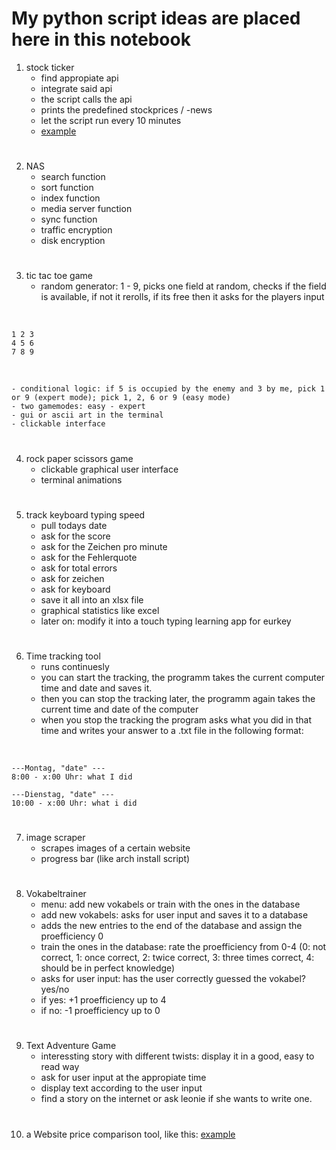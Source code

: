 # My python script ideas are placed here in this notebook

1. stock ticker
    - find appropiate api 
    - integrate said api 
    - the script calls the api
    - prints the predefined stockprices / -news
    - let the script run every 10 minutes
    - [example](https://www.reddit.com/r/raspberry_pi/comments/p7fyrp/my_desk_size_led_matrix_ticker_stocks_weather/)

#

2. NAS
    - search function
    - sort function
    - index function
    - media server function 
    - sync function
    - traffic encryption 
    - disk encryption 

#

3. tic tac toe game
    - random generator: 1 - 9, picks one field at random, checks if the field is available, if not it rerolls, if its free then it asks for the players input

<br>    

    1 2 3
    4 5 6
    7 8 9

<br>

    - conditional logic: if 5 is occupied by the enemy and 3 by me, pick 1 or 9 (expert mode); pick 1, 2, 6 or 9 (easy mode)
    - two gamemodes: easy - expert
    - gui or ascii art in the terminal
    - clickable interface

#

4. rock paper scissors game
    - clickable graphical user interface
    - terminal animations

#

5. track keyboard typing speed
    - pull todays date
    - ask for the score 
    - ask for the Zeichen pro minute
    - ask for the Fehlerquote
    - ask for total errors
    - ask for zeichen 
    - ask for keyboard
    - save it all into an xlsx file 
    - graphical statistics like excel
    - later on: modify it into a touch typing learning app for eurkey

#

6. Time tracking tool
    - runs continuesly
    - you can start the tracking, the programm takes the current computer time and date and saves it.
    - then you can stop the tracking later, the programm again takes the current time and date of the computer
    - when you stop the tracking the program asks what you did in that time and writes your answer to a .txt file in the following format:

<br>

    ---Montag, "date" ---
    8:00 - x:00 Uhr: what I did

    ---Dienstag, "date" ---
    10:00 - x:00 Uhr: what i did

#

7. image scraper
    - scrapes images of a certain website
    - progress bar (like arch install script)

#
 
8. Vokabeltrainer 
    - menu: add new vokabels or train with the ones in the database
    - add new vokabels: asks for user input and saves it to a database
    - adds the new entries to the end of the database and assign the proefficiency 0
    - train the ones in the database: rate the proefficiency from 0-4 (0: not correct, 1: once correct, 
    2: twice correct, 3: three times correct, 4: should be in perfect knowledge)
    - asks for user input: has the user correctly guessed the vokabel? yes/no
    - if yes: +1 proefficiency up to 4
    - if no: -1 proefficiency up to 0

#

9. Text Adventure Game
    - interessting story with different twists: display it in a good, easy to read way
    - ask for user input at the appropiate time
    - display text according to the user input
    - find a story on the internet or ask leonie if she wants to write one.

#

10. a Website price comparison tool, like this: [example](https://www.reddit.com/r/linuxmemes/comments/uozdlx/thanks_for_the_suggestions_everyone_i_learned_a/)
    
#
